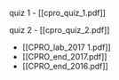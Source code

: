 quiz 1 - [[cpro_quiz_1.pdf]]

quiz 2 - [[cpro_quiz_2.pdf]]

- [[CPRO_lab_2017 1.pdf]]
- [[CPRO_end_2017.pdf]]
- [[CPRO_end_2016.pdf]]

